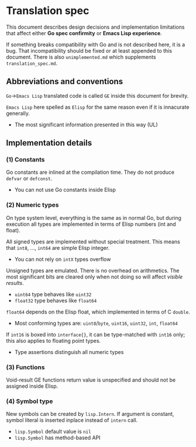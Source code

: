 # Translation spec

This document describes design decisions and 
implementation limitations that affect
either **Go spec confirmity** or **Emacs Lisp experience**.

If something breaks compatibility with Go and is not
described here, it is a bug. 
That incompatibility should be fixed or at least 
appended to this document.
There is also `unimplemented.md` 
which supplements `translation_spec.md`.

## Abbreviations and conventions

`Go`->`Emacs Lisp` translated code is called `GE` inside 
this document for brevity.

`Emacs Lisp` here spelled as `Elisp` for the same reason 
even if it is innacurate generally.

* The most significant information presented in this way (UL)

## Implementation details

### (1) Constants

Go constants are inlined at the compilation time.
They do not produce `defvar` or `defconst`.

* You can not use Go constants inside Elisp

### (2) Numeric types

On type system level, everything is the same as in normal Go,
but during execution all types are implemented in terms
of Elisp numbers (int and float). 

All signed types are implemented without special treatment.
This means that `int8`, ..., `int64` are simple Elisp integer.

* You can not rely on `intX` types overflow

Unsigned types are emulated. 
There is no overhead on arithmetics. 
The most significant bits are cleared only when not doing 
so will affect *visible results*.

* `uint64` type behaves like `uint32`
* `float32` type behaves like `float64`

`float64` depends on the Elisp float,
which implemented in terms of C `double`. 

* Most conforming types are: `uint8`/`byte`, `uint16`, `uint32`, `int`, `float64`

If `int16` is boxed into `interface{}`, it can be type-matched
with `int16` only; this also applies to floating point types.

* Type assertions distinguish all numeric types

### (3) Functions

Void-result GE functions return value is unspecified and should not be assigned
inside Elisp. 

### (4) Symbol type

New symbols can be created by `lisp.Intern`.
If argument is constant, symbol literal is inserted inplace
instead of `intern` call.

* `lisp.Symbol` default value is `nil`
* `lisp.Symbol` has method-based API
